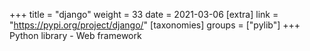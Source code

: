 +++
title = "django"
weight = 33
date = 2021-03-06
[extra]
link = "https://pypi.org/project/django/"
[taxonomies]
groups = ["pylib"]
+++
Python library - Web framework

